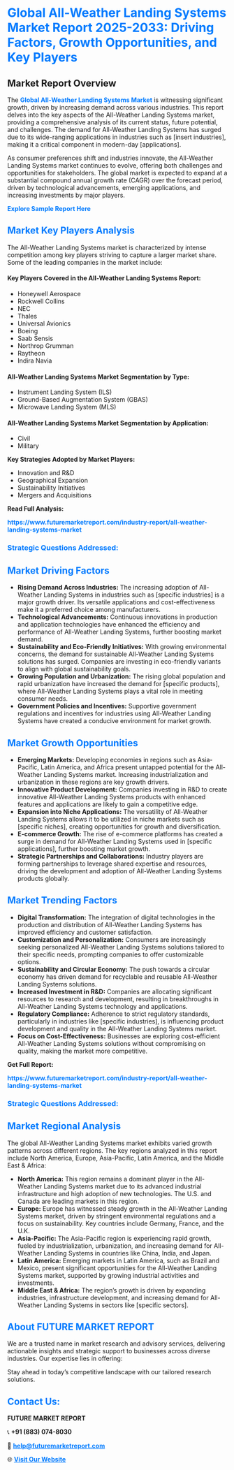 <h1 style="color: #007BFF;">Global All-Weather Landing Systems Market Report 2025-2033: Driving Factors, Growth Opportunities, and Key Players</h1>

<section id="overview">
<h2>Market Report Overview</h2>
<p>The <a href="https://www.futuremarketreport.com/industry-report/all-weather-landing-systems-market" style="color: #007BFF; text-decoration: none;"><strong>Global All-Weather Landing Systems Market</strong></a> is witnessing significant growth, driven by increasing demand across various industries. This report delves into the key aspects of the All-Weather Landing Systems market, providing a comprehensive analysis of its current status, future potential, and challenges. The demand for All-Weather Landing Systems has surged due to its wide-ranging applications in industries such as [insert industries], making it a critical component in modern-day [applications].</p>
<p>As consumer preferences shift and industries innovate, the All-Weather Landing Systems market continues to evolve, offering both challenges and opportunities for stakeholders. The global market is expected to expand at a substantial compound annual growth rate (CAGR) over the forecast period, driven by technological advancements, emerging applications, and increasing investments by major players.</p>
</section>

<section id="overview">
<p><a href="https://www.futuremarketreport.com/request-sample/reportId=51683" style="color: #007BFF; text-decoration: none;"><strong>Explore Sample Report Here</strong></a></p>
</section>

<section id="key-players">
<h2 style="color: #007BFF;">Market Key Players Analysis</h2>
<p>The All-Weather Landing Systems market is characterized by intense competition among key players striving to capture a larger market share. Some of the leading companies in the market include:</p>
<h4>Key Players Covered in the All-Weather Landing Systems Report:</h4>
<ul><li>Honeywell Aerospace</li><li>Rockwell Collins</li><li>NEC</li><li>Thales</li><li>Universal Avionics</li><li>Boeing</li><li>Saab Sensis</li><li>Northrop Grumman</li><li>Raytheon</li><li>Indira Navia</li></ul>
<h4>All-Weather Landing Systems Market Segmentation by Type:</h4>
<ul><li>Instrument Landing System (ILS)</li><li>Ground-Based Augmentation System (GBAS)</li><li>Microwave Landing System (MLS)</li></ul>

<h4>All-Weather Landing Systems Market Segmentation by Application:</h4>
<ul><li>Civil</li><li>Military</li></ul>
<p><strong>Key Strategies Adopted by Market Players:</strong></p>
<ul>
<li>Innovation and R&D</li>
<li>Geographical Expansion</li>
<li>Sustainability Initiatives</li>
<li>Mergers and Acquisitions</li>
</ul>
</section>

<section>
<p><strong>Read Full Analysis: </strong></p><a href="https://www.futuremarketreport.com/industry-report/all-weather-landing-systems-market" style="color: #007BFF; text-decoration: none;"><strong>https://www.futuremarketreport.com/industry-report/all-weather-landing-systems-market</strong></a>
<h3 style="color: #007BFF;">Strategic Questions Addressed:</h3>
</section>

<section id="driving-factors">
<h2 style="color: #007BFF;">Market Driving Factors</h2>
<ul>
<li><strong>Rising Demand Across Industries:</strong> The increasing adoption of All-Weather Landing Systems in industries such as [specific industries] is a major growth driver. Its versatile applications and cost-effectiveness make it a preferred choice among manufacturers.</li>
<li><strong>Technological Advancements:</strong> Continuous innovations in production and application technologies have enhanced the efficiency and performance of All-Weather Landing Systems, further boosting market demand.</li>
<li><strong>Sustainability and Eco-Friendly Initiatives:</strong> With growing environmental concerns, the demand for sustainable All-Weather Landing Systems solutions has surged. Companies are investing in eco-friendly variants to align with global sustainability goals.</li>
<li><strong>Growing Population and Urbanization:</strong> The rising global population and rapid urbanization have increased the demand for [specific products], where All-Weather Landing Systems plays a vital role in meeting consumer needs.</li>
<li><strong>Government Policies and Incentives:</strong> Supportive government regulations and incentives for industries using All-Weather Landing Systems have created a conducive environment for market growth.</li>
</ul>
</section>

<section id="growth-opportunities">
<h2 style="color: #007BFF;">Market Growth Opportunities</h2>
<ul>
<li><strong>Emerging Markets:</strong> Developing economies in regions such as Asia-Pacific, Latin America, and Africa present untapped potential for the All-Weather Landing Systems market. Increasing industrialization and urbanization in these regions are key growth drivers.</li>
<li><strong>Innovative Product Development:</strong> Companies investing in R&D to create innovative All-Weather Landing Systems products with enhanced features and applications are likely to gain a competitive edge.</li>
<li><strong>Expansion into Niche Applications:</strong> The versatility of All-Weather Landing Systems allows it to be utilized in niche markets such as [specific niches], creating opportunities for growth and diversification.</li>
<li><strong>E-commerce Growth:</strong> The rise of e-commerce platforms has created a surge in demand for All-Weather Landing Systems used in [specific applications], further boosting market growth.</li>
<li><strong>Strategic Partnerships and Collaborations:</strong> Industry players are forming partnerships to leverage shared expertise and resources, driving the development and adoption of All-Weather Landing Systems products globally.</li>
</ul>
</section>

<section id="trending-factors">
<h2 style="color: #007BFF;">Market Trending Factors</h2>
<ul>
<li><strong>Digital Transformation:</strong> The integration of digital technologies in the production and distribution of All-Weather Landing Systems has improved efficiency and customer satisfaction.</li>
<li><strong>Customization and Personalization:</strong> Consumers are increasingly seeking personalized All-Weather Landing Systems solutions tailored to their specific needs, prompting companies to offer customizable options.</li>
<li><strong>Sustainability and Circular Economy:</strong> The push towards a circular economy has driven demand for recyclable and reusable All-Weather Landing Systems solutions.</li>
<li><strong>Increased Investment in R&D:</strong> Companies are allocating significant resources to research and development, resulting in breakthroughs in All-Weather Landing Systems technology and applications.</li>
<li><strong>Regulatory Compliance:</strong> Adherence to strict regulatory standards, particularly in industries like [specific industries], is influencing product development and quality in the All-Weather Landing Systems market.</li>
<li><strong>Focus on Cost-Effectiveness:</strong> Businesses are exploring cost-efficient All-Weather Landing Systems solutions without compromising on quality, making the market more competitive.</li>
</ul>
</section>

<section>
<p><strong>Get Full Report: </strong></p><a href="https://www.futuremarketreport.com/industry-report/all-weather-landing-systems-market" style="color: #007BFF; text-decoration: none;"><strong>https://www.futuremarketreport.com/industry-report/all-weather-landing-systems-market</strong></a>
<h3 style="color: #007BFF;">Strategic Questions Addressed:</h3>
</section>


<section id="regional-analysis">
<h2 style="color: #007BFF;">Market Regional Analysis</h2>
<p>The global All-Weather Landing Systems market exhibits varied growth patterns across different regions. The key regions analyzed in this report include North America, Europe, Asia-Pacific, Latin America, and the Middle East & Africa:</p>
<ul>
<li><strong>North America:</strong> This region remains a dominant player in the All-Weather Landing Systems market due to its advanced industrial infrastructure and high adoption of new technologies. The U.S. and Canada are leading markets in this region.</li>
<li><strong>Europe:</strong> Europe has witnessed steady growth in the All-Weather Landing Systems market, driven by stringent environmental regulations and a focus on sustainability. Key countries include Germany, France, and the U.K.</li>
<li><strong>Asia-Pacific:</strong> The Asia-Pacific region is experiencing rapid growth, fueled by industrialization, urbanization, and increasing demand for All-Weather Landing Systems in countries like China, India, and Japan.</li>
<li><strong>Latin America:</strong> Emerging markets in Latin America, such as Brazil and Mexico, present significant opportunities for the All-Weather Landing Systems market, supported by growing industrial activities and investments.</li>
<li><strong>Middle East & Africa:</strong> The region’s growth is driven by expanding industries, infrastructure development, and increasing demand for All-Weather Landing Systems in sectors like [specific sectors].</li>
</ul>
</section>

<footer>
<h2 style="color: #007BFF;">About FUTURE MARKET REPORT</h2>
<p>We are a trusted name in market research and advisory services, delivering actionable insights and strategic support to businesses across diverse industries. Our expertise lies in offering:</p>

<p>Stay ahead in today’s competitive landscape with our tailored research solutions.</p>

<h2 style="color: #007BFF;">Contact Us:</h2>
<p><strong>FUTURE MARKET REPORT</strong></p>
<p>📞 <strong>+91 (883) 074-8030</strong></p>
<p>📧 <strong><a href="mailto:help@futuremarketreport.com" style="color: #007BFF;">help@futuremarketreport.com</a></strong></p>
<p>🌐 <strong><a href="https://www.futuremarketreport.com/" style="color: #007BFF;">Visit Our Website</a></strong></p>
</footer>